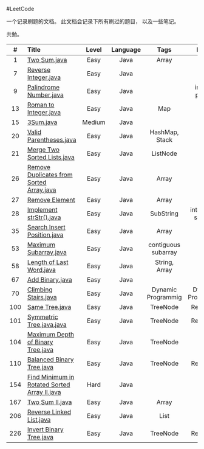 #LeetCode

一个记录刷题的文档。
此文档会记录下所有刷过的题目，
以及一些笔记。

共勉。



|    #    |      Title    | Level  | Language  | Tags |   Notes   |
|:-------:|:--------------|:------:|:---------:|:----:|:---------:|
|1|[Two Sum.java](https://github.com/AaronPhantomhive/LeetCode/blob/master/Java/1.%20Two%20Sum.java)|Easy|Java|Array||
|7|[Reverse Integer.java](https://github.com/AaronPhantomhive/LeetCode/blob/master/Java/7.%20Reverse%20Integer.java)|Easy|Java|||
|9|[Palindrome Number.java](https://github.com/AaronPhantomhive/LeetCode/blob/master/Java/9.%20Palindrome%20Number.java)|Easy|Java||include python|
|13|[Roman to Integer.java](https://github.com/AaronPhantomhive/LeetCode/blob/master/Java/13.%20Roman%20to%20Integer.java)|Easy|Java|Map||
|15|[3Sum.java](https://github.com/AaronPhantomhive/LeetCode/blob/master/Java/15.%203Sum.java)|Medium|Java|||
|20|[Valid Parentheses.java](https://github.com/AaronPhantomhive/LeetCode/blob/master/Java/20.%20Valid%20Parentheses.java)|Easy|Java|HashMap, Stack||
|21|[Merge Two Sorted Lists.java](https://github.com/AaronPhantomhive/LeetCode/blob/master/Java/21.%20Merge%20Two%20Sorted%20Lists.java)|Easy|Java|ListNode||
|26|[Remove Duplicates from Sorted Array.java](https://github.com/AaronPhantomhive/LeetCode/blob/master/Java/26.%20Remove%20Duplicates%20from%20Sorted%20Array.java)|Easy|Java|Array||
|27|[Remove Element](https://github.com/AaronPhantomhive/LeetCode/blob/master/Java/27.%20Remove%20Element.java)|Easy|Java|Array||
|28|[Implement strStr().java](https://github.com/AaronPhantomhive/LeetCode/blob/master/Java/28.%20Implement%20strStr().java)|Easy|Java|SubString|interesting solution|
|35|[Search Insert Position.java](https://github.com/AaronPhantomhive/LeetCode/blob/master/Java/35.%20Search%20Insert%20Position.java)|Easy|Java|Array||
|53|[Maximum Subarray.java](https://github.com/AaronPhantomhive/LeetCode/blob/master/Java/53.%20Maximum%20Subarray.java)|Easy|Java|contiguous subarray||
|58|[Length of Last Word.java](https://github.com/AaronPhantomhive/LeetCode/blob/master/Java/58.%20Length%20of%20Last%20Word.java)|Easy|Java|String, Array||
|67|[Add Binary.java](https://github.com/AaronPhantomhive/LeetCode/blob/master/Java/67.%20Add%20Binary.java)|Easy|Java|||
|70|[Climbing Stairs.java](https://github.com/AaronPhantomhive/LeetCode/blob/master/Java/70.%20Climbing%20Stairs.java)|Easy|Java|Dynamic Programmig|Dynamic Programmig|
|100|[Same Tree.java](https://github.com/AaronPhantomhive/LeetCode/blob/master/Java/100.%20Same%20Tree.java)|Easy|Java|TreeNode|Recursion|
|101|[Symmetric Tree.java.java](https://github.com/AaronPhantomhive/LeetCode/blob/master/Java/101.%20Symmetric%20Tree.java)|Easy|Java|TreeNode|Recursion|
|104|[Maximum Depth of Binary Tree.java](https://github.com/AaronPhantomhive/LeetCode/blob/master/Java/104.%20Maximum%20Depth%20of%20Binary%20Tree.java)|Easy|Java|TreeNode|DFS|
|110|[Balanced Binary Tree.java](https://github.com/AaronPhantomhive/LeetCode/blob/master/Java/110.%20Balanced%20Binary%20Tree.java)|Easy|Java|TreeNode|Recursion|
|154|[Find Minimum in Rotated Sorted Array II.java](https://github.com/AaronPhantomhive/LeetCode/blob/master/Java/154.%20Find%20Minimum%20in%20Rotated%20Sorted%20Array%20II.java)|Hard|Java|||
|167|[Two Sum II.java](https://github.com/AaronPhantomhive/LeetCode/blob/master/Java/1.%20Two%20Sum.java)|Easy|Java|Array||
|206|[Reverse Linked List.java](https://github.com/AaronPhantomhive/LeetCode/blob/master/Java/206.%20Reverse%20Linked%20List.java)|Easy|Java|List||
|226|[Invert Binary Tree.java](https://github.com/AaronPhantomhive/LeetCode/blob/master/Java/226.%20Invert%20Binary%20Tree.java)|Easy|Java|TreeNode|Recursion|
